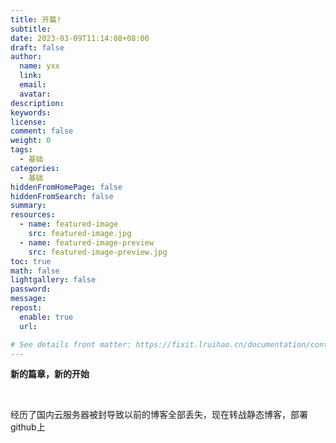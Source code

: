 ```yaml
---
title: 开篇!
subtitle:
date: 2023-03-09T11:14:08+08:00
draft: false
author:
  name: yxx 
  link:
  email:
  avatar:
description: 
keywords:
license:
comment: false
weight: 0
tags:
  - 基础
categories:
  - 基础
hiddenFromHomePage: false
hiddenFromSearch: false
summary:
resources:
  - name: featured-image
    src: featured-image.jpg
  - name: featured-image-preview
    src: featured-image-preview.jpg
toc: true
math: false
lightgallery: false
password:
message:
repost:
  enable: true
  url:

# See details front matter: https://fixit.lruihao.cn/documentation/content/#front-matter
---
```

**新的篇章，新的开始**
<!--more-->
</br>

经历了国内云服务器被封导致以前的博客全部丢失，现在转战静态博客，部署github上

